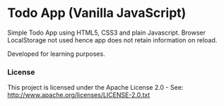 # Todo App (Vanilla JavaScript)

Simple Todo App using HTML5, CSS3 and plain Javascript. Browser LocalStorage not 
used hence app does not retain information on reload.

Developed for learning purposes.

### License
This project is licensed under the Apache License 2.0 - See: http://www.apache.org/licenses/LICENSE-2.0.txt